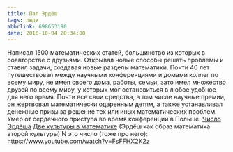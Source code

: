 ```yaml
---
title: Пал Эрдёш
tags: люди
abbrlink: 698653190
date: 2016-10-04 20:34:00
---
```

Написал 1500 математических статей, большинство из которых в соавторстве с друзьями. Открывал новые способы решать проблемы и ставил задачи, создавая новые разделы математики. Почти 40 лет путешествовал между научными конференциями и домами коллег по всему миру, не имея своего дома, работы, семьи, зато имел множество друзей по всему миру, у которых мог остановиться в любое удобное для него время. Почти все свои средства, в том числе научные премии, он жертвовал математически одаренным детям, а также устанавливал денежные призы за решение тех или иных математических проблем. Умер от сердечного приступа во время конференции в Польше. [Число Эрдёша](https://ru.wikipedia.org/wiki/%D0%A7%D0%B8%D1%81%D0%BB%D0%BE_%D0%AD%D1%80%D0%B4%D1%91%D1%88%D0%B0) [Две культуры в математике](http://mathcenter.spb.ru/nikaan/misc/Two_cultures.pdf) (Эрдёш как образ математика второй культуры) N это число (тоже про него): 
https://www.youtube.com/watch?v=FsFFHX2K2z
